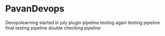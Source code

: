 # PavanDevops
Devopslearning started in july
plugin pipeline testing
again testing pipeline
final testing pipeline
double checking pipeline
